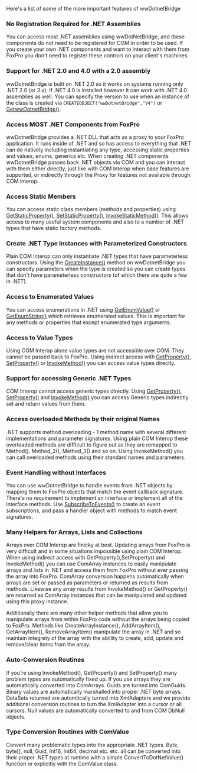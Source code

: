 ﻿Here's a list of some of the more important features of wwDotnetBridge

### No Registration Required for .NET Assemblies
You can access most .NET assemblies using wwDotNetBridge, and these components do not need to be registered for COM in order to be used. If you create your own .NET components and want to interact with them from FoxPro you don't need to register these controls on your client's machines.

### Support for .NET 2.0 and 4.0 with a 2.0 assembly
wwDotnetBridge is built on .NET 2.0 so it works on systems running only .NET 2.0 (or 3.x). If .NET 4.0 is installed however it can work with .NET 4.0 assemblies as well. You can specify the version to use when an instance of the class is created via `CREATEOBJECT("wwDotnetBridge","V4")` or [GetwwDotnetBridge()](VFPS://Topic/_25E19D3DV).

### Access MOST .NET Components from FoxPro
wwDotnetBridge provides a .NET DLL that acts as a proxy to your FoxPro application. It runs inside of .NET and so has access to everything that .NET can do natively including instantiating any type, accessing static properties and values, enums, generics etc. When creating .NET components wwDotnetBridge passes back .NET objects via COM and you can interact with them either directly, just like with COM Interop when base features are supported, or indirectly through the Proxy for features not available through COM interop.

### Access Static Members
You can access static class members (methods and properties) using [GetStaticProperty()](VFPS://Topic/_24N1CFW5W), [SetStaticProperty()](VFPS://Topic/_24N1CFW6C), [InvokeStaticMethod()](VFPS://Topic/_24N1CFW5G). This allows access to many useful system components and also to a number of .NET types that have static factory methods.

### Create .NET Type Instances with Parameterized Constructors
Plain COM Interop can only instantiate .NET types that have parameterless constructors. Using the [CreateInstance()](VFPS://Topic/_24N1CFW52) method on wwDotnetBridge you can specify parameters when the type is created so you can create types that don't have parameterless constructors (of which there are quite a few in .NET).

### Access to Enumerated Values
You can access enumerations in .NET using [GetEnumValue()](VFPS://Topic/_24N1CFW5X) or [GetEnumString()](VFPS://Topic/_2A11C11XT) which retrieves enumerated values. This is important for any methods or properties that except enumerated type arguments.

### Access to Value Types
Using COM Interop alone value types are not accessible over COM. They cannot be passed back to FoxPro. Using indirect access with [GetProperty()](VFPS://Topic/_24O056G96), [SetProperty()](VFPS://Topic/_24O0585YS) or [InvokeMethod()](VFPS://Topic/_24O04PA5V) you can access value types directly.

### Support for accessing Generic .NET Types
COM Interop cannot access generic types directly. Using [GetProperty()](VFPS://Topic/_24O056G96), [SetProperty()](VFPS://Topic/_24O0585YS) and [InvokeMethod()](VFPS://Topic/_24O04PA5V) you can access Generic types indirectly set and return values from them.

### Access overloaded Methods by their original Names
.NET supports method overloading - 1 method name with several different implementations and parameter signatures. Using plain COM Interop these overloaded methods are difficult to figure out as they are remapped to Method(), Method_2(), Method_3() and so on. Using InvokeMethod() you can call overloaded methods using their standard names and parameters.

### Event Handling without Interfaces
You can use wwDotnetBridge to handle events from .NET objects by mapping them to FoxPro objects that match the event callback signature. There's no requirement to implement an interface or implement all of the interface methods. Use [SubscribeToEvents()](VFPS://Topic/_57Q019PW0) to create an event subscriptions, and pass a handler object with methods to match event signatures.

### Many Helpers for Arrays, Lists and Collections
Arrays over COM Interop are finicky at best. Updating arrays from FoxPro is very difficult and in some situations impossible using plain COM Interop. When using indirect access with GetProperty(),SetProperty() and InvokeMethod() you can use ComArray instances to easily manipulate arrays and lists in .NET and access them from FoxPro without ever passing the array into FoxPro. ComArray conversion happens automatically when arrays are set or passed as parameters or returned as results from methods. Likewise any array results from InvokeMethod() or GetProperty() are returned as ComArray instances that can be manipulated and updated using this proxy instance.

Additionally there are many other helper methods that allow you to manipulate arrays from within FoxPro code without the arrays being copied to FoxPro. Methods like CreateArrayInstance(), AddArrayItem(), GetArrayItem(), RemoveArrayItem() manipulate the array in .NET and so maintain integrety of the array with the abillity to create, add, update and remove/clear items from the array.

### Auto-Conversion Routines
If you're using InvokeMethod(), GetProperty() and SetProperty() many problem types are automatically fixed up. If you use arrays they are automatically converted into ComArrays. Guids are turned into ComGuids. Binary values are automatically marshalled into proper .NET byte arrays. DataSets returned are automtically turned into XmlAdapters and we provide additional conversion routines to turn the XmlAdapter into a cursor or all cursors. Null values are automatically converted to and from COM DbNull objects.

### Type Conversion Routines with ComValue
Convert many problematic types into the appropriate .NET types. Byte, byte[], null, Guid, Int16, Int64, decimal etc. etc. all can be converted into their proper .NET types at runtime with a simple ConvertToDotNetValue() function or explicitly with the ComValue class.